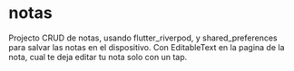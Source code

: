 # notas

Projecto CRUD de notas, usando flutter_riverpod, y shared_preferences para salvar las notas en el dispositivo. Con EditableText en la pagina de la nota, cual te deja editar tu nota solo con un tap. 